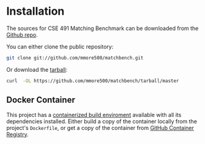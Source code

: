 # Installation

The sources for CSE 491 Matching Benchmark can be downloaded from the [Github repo](https://github.com/mmore500/matchbench).

You can either clone the public repository:

```bash
git clone git://github.com/mmore500/matchbench.git
```
Or download the [tarball](https://github.com/mmore500/matchbench/tarball/master):

```bash
curl  -OL https://github.com/mmore500/matchbench/tarball/master
```

## Docker Container

This project has a [containerized build enviroment](https://docs.docker.com/engine/reference/commandline/build/) available with all its dependencies installed.
Either build a copy of the container locally from the project's `Dockerfile`,
or get a copy of the container from [GitHub Container Registry](https://ghcr.io/mmore500/matchbench}).
